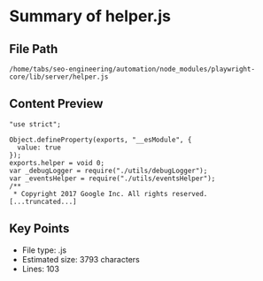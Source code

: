 # Summary of helper.js
  
## File Path
`/home/tabs/seo-engineering/automation/node_modules/playwright-core/lib/server/helper.js`

## Content Preview
```
"use strict";

Object.defineProperty(exports, "__esModule", {
  value: true
});
exports.helper = void 0;
var _debugLogger = require("./utils/debugLogger");
var _eventsHelper = require("./utils/eventsHelper");
/**
 * Copyright 2017 Google Inc. All rights reserved.
[...truncated...]
```

## Key Points
- File type: .js
- Estimated size: 3793 characters
- Lines: 103

